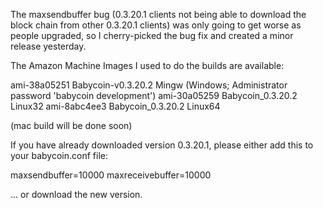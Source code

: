 The maxsendbuffer bug (0.3.20.1 clients not being able to download the block chain from other 0.3.20.1 clients) was only going to get
worse as people upgraded, so I cherry-picked the bug fix and created a minor release yesterday.

The Amazon Machine Images I used to do the builds are available:

  ami-38a05251   Babycoin-v0.3.20.2 Mingw    (Windows; Administrator password 'babycoin development')
  ami-30a05259   Babycoin_0.3.20.2 Linux32
  ami-8abc4ee3   Babycoin_0.3.20.2 Linux64

(mac build will be done soon)

If you have already downloaded version 0.3.20.1, please either add this to your babycoin.conf file:

  maxsendbuffer=10000
  maxreceivebuffer=10000

... or download the new version.
